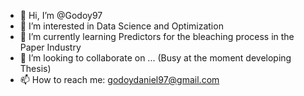 - 👋 Hi, I’m @Godoy97
- 👀 I’m interested in Data Science and Optimization
- 🌱 I’m currently learning Predictors for the bleaching process in the Paper Industry
- 💞️ I’m looking to collaborate on ... (Busy at the moment developing Thesis)
- 📫 How to reach me: godoydaniel97@gmail.com

<!---
Godoy97/Godoy97 is a ✨ special ✨ repository because its `README.md` (this file) appears on your GitHub profile.
You can click the Preview link to take a look at your changes.
--->
